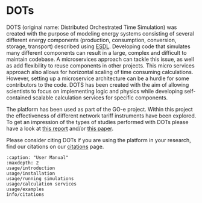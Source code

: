 

# DOTs
DOTS (original name: Distributed Orchestrated Time Simulation) was created with the purpose of modeling energy systems consisting of several different energy components (production, consumption, conversion, storage, transport) described using [ESDL](https://energytransition.gitbook.io/esdl/). Developing code that simulates many different components can result in a large, complex and difficult to maintain codebase. A microservices approach can tackle this issue, as well as add flexibility to reuse components in other projects. This micro services approach also allows for horizontal scaling of time consuming calculations. However, setting up a microservice architecture can be a hurdle for some contributors to the code. DOTS has been created with the aim of allowing scientists to focus on implementing logic and physics while developing self-contained scalable calculation services for specific components.

The platform has been used as part of the GO-e project. Within this project the effectiveness of different network tariff instruments have been explored.
To get an impression of the types of studies performed with DOTs please have a look at [this report](https://www.projectgo-e.nl/wp-content/uploads/2024/06/GO-e_WP33B_rapport_V1_25062024-1.pdf) and/or [this paper](https://doi.org/10.1016/j.segan.2025.101623).

Please consider citing DOTs if you are using the platform in your research, find our citations on our [citations](./info/citations.md)  page.

```{toctree}
:caption: "User Manual"
:maxdepth: 2
usage/introduction
usage/installation
usage/running simulations
usage/calculation services
usage/examples
info/citations
```
